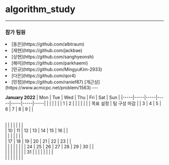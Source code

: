 # algorithm_study
---
<h3>참가 팀원</h3>
<li> [동은](https://github.com/albtraum)
<li> [재현](https://github.com/jackbae)
<li> [상현](https://github.com/sanghyeonsh)
<li> [해미](https://github.com/parkhaemi)
<li> [민규](https://github.com/MingyuKim-2933)
<li> [다은](https://github.com/qor4)
<li> [민정](https://github.com/ranief87)
[개근상](https://www.acmicpc.net/problem/1563)
---
  
**January 2022**
| Mon | Tue | Wed | Thu | Fri | Sat | Sun |
|-----|-----|-----|-----|-----|-----|-----|
|     |     |     |     |     |   1 |   2 |
|     |     |     |     |     |  목표 설정   |  팀 구성 마감  |
|   3 |   4 |   5 |   6 |   7 |   8 |   9 |
|  <br><br><br>   |     |     |     |     |     |     |  
|  10 |  11 |  12 |  13 |  14 |  15 |  16 |
|    <br> |     |     |     |     |     |     |  
|  17 |  18 |  19 |  20 |  21 |  22 |  23 |
|    <br> |     |     |     |     |     |     |
|  24 |  25 |  26 |  27 |  28 |  29 |  30 |
|    <br> |     |     |     |     |     |     |
|  31 |     |     |     |     |     |     |
|   <br>  |     |     |     |     |     |     |

